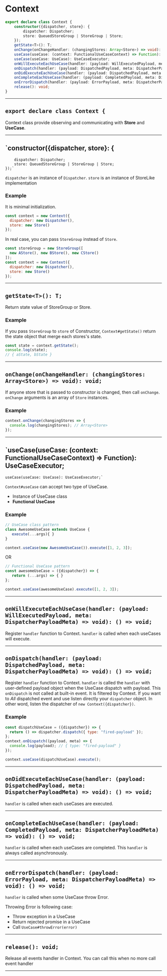 # Context
<!-- THIS DOCUMENT IS AUTOMATICALLY GENERATED FROM src/*.ts -->
<!-- Please edit src/*.ts and `npm run build:docs:api` -->


```typescript
export declare class Context {
    constructor({dispatcher, store}: {
        dispatcher: Dispatcher;
        store: QueuedStoreGroup | StoreGroup | Store;
    });
    getState<T>(): T;
    onChange(onChangeHandler: (changingStores: Array<Store>) => void): void;
    useCase(useCase: (context: FunctionalUseCaseContext) => Function): UseCaseExecutor;
    useCase(useCase: UseCase): UseCaseExecutor;
    onWillExecuteEachUseCase(handler: (payload: WillExecutedPayload, meta: DispatcherPayloadMeta) => void): () => void;
    onDispatch(handler: (payload: DispatchedPayload, meta: DispatcherPayloadMeta) => void): () => void;
    onDidExecuteEachUseCase(handler: (payload: DispatchedPayload, meta: DispatcherPayloadMeta) => void): () => void;
    onCompleteEachUseCase(handler: (payload: CompletedPayload, meta: DispatcherPayloadMeta) => void): () => void;
    onErrorDispatch(handler: (payload: ErrorPayload, meta: DispatcherPayloadMeta) => void): () => void;
    release(): void;
}
```

----

## `export declare class Context {`


Context class provide observing and communicating with **Store** and **UseCase**.

----

## `constructor({dispatcher, store}: {
        dispatcher: Dispatcher;
        store: QueuedStoreGroup | StoreGroup | Store;
    });`


`dispatcher` is an instance of `Dispatcher`.
`store` is an instance of StoreLike implementation

### Example

It is minimal initialization.

```js
const context = new Context({
  dispatcher: new Dispatcher(),
  store: new Store()
});
```

In real case, you can pass `StoreGroup` instead of `Store`.

```js
const storeGroup = new StoreGroup([
  new AStore(), new BStore(), new CStore()
]);
const context = new Context({
  dispatcher: new Dispatcher(),
  store: new Store()
});
```

----

## `getState<T>(): T;`


Return state value of StoreGroup or Store.

### Example

If you pass `StoreGroup` to `store` of Constructor,
`Context#getState()` return the state object that merge each stores's state.

```js
const state = context.getState();
console.log(state);
// { aState, bState }
```

----

## `onChange(onChangeHandler: (changingStores: Array<Store>) => void): void;`


If anyone store that is passed to constructor is changed, then call `onChange`.
`onChange` arguments is an array of `Store` instances.

### Example

```js
context.onChange(changingStores => {
  console.log(changingStores); // Array<Store>
});
```

----

## `useCase(useCase: (context: FunctionalUseCaseContext) => Function): UseCaseExecutor;
    useCase(useCase: UseCase): UseCaseExecutor;`


`Context#useCase` can accept two type of UseCase.

- Instance of UseCase class
- **Functional UseCase**

### Example

```js
// UseCase class pattern
class AwesomeUseCase extends UseCase {
   execute(...args){ }
}

context.useCase(new AwesomeUseCase()).execute([1, 2, 3]);
```

OR

```js
// Functional UseCase pattern
const awesomeUseCase = ({dispatcher}) => {
   return (...args) => { }
};

context.useCase(awesomeUseCase).execute([1, 2, 3]);
```

----

## `onWillExecuteEachUseCase(handler: (payload: WillExecutedPayload, meta: DispatcherPayloadMeta) => void): () => void;`


Register `handler` function to Context.
`handler` is called when each useCases will execute.

----

## `onDispatch(handler: (payload: DispatchedPayload, meta: DispatcherPayloadMeta) => void): () => void;`


Register `handler` function to Context.
`handler` is called the `handler` with user-defined payload object when the UseCase dispatch with payload.
This `onDispatch` is not called at built-in event. It is filtered by Context.
If you want to *All* dispatched event and use listen directly your `dispatcher` object.
In other word, listen the dispatcher of `new Context({dispatcher})`.

### Example

```js
const dispatchUseCase = ({dispatcher}) => {
  return () => dispatcher.dispatch({ type: "fired-payload" });
};
context.onDispatch((payload, meta) => {
  console.log(payload); // { type: "fired-payload" }
});

context.useCase(dispatchUseCase).execute();
```

----

## `onDidExecuteEachUseCase(handler: (payload: DispatchedPayload, meta: DispatcherPayloadMeta) => void): () => void;`


`handler` is called when each useCases are executed.

----

## `onCompleteEachUseCase(handler: (payload: CompletedPayload, meta: DispatcherPayloadMeta) => void): () => void;`


`handler` is called when each useCases are completed.
This `handler` is always called asynchronously.

----

## `onErrorDispatch(handler: (payload: ErrorPayload, meta: DispatcherPayloadMeta) => void): () => void;`


`handler` is called when some UseCase throw Error.

Throwing Error is following case:

- Throw exception in a UseCase
- Return rejected promise in a UseCase
- Call `UseCase#throwError(error)`

----

## `release(): void;`


Release all events handler in Context.
You can call this when no more call event handler

----

